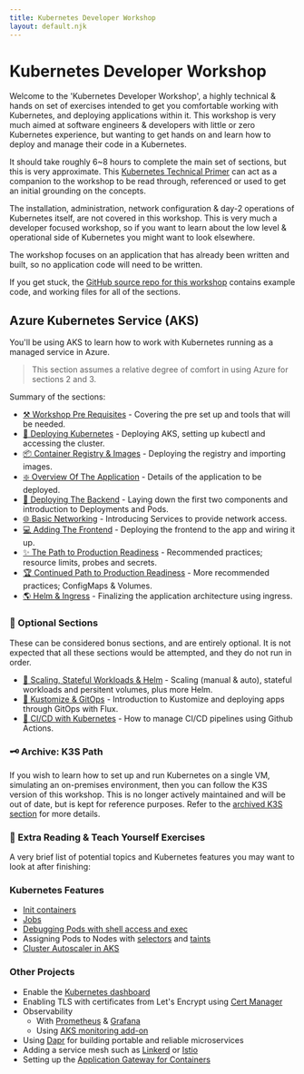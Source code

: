 ```yaml
---
title: Kubernetes Developer Workshop
layout: default.njk
---
```


# Kubernetes Developer Workshop

Welcome to the 'Kubernetes Developer Workshop', a highly technical & hands on set of exercises intended to get you
comfortable working with Kubernetes, and deploying applications within it. This workshop is very much aimed at software
engineers & developers with little or zero Kubernetes experience, but wanting to get hands on and learn how to deploy
and manage their code in a Kubernetes.

It should take roughly 6~8 hours to complete the main set of sections, but this is very approximate. This
[Kubernetes Technical Primer](https://github.com/benc-uk/kube-primer) can act as a companion to the workshop to be read
through, referenced or used to get an initial grounding on the concepts.

The installation, administration, network configuration & day-2 operations of Kubernetes itself, are not covered in this
workshop. This is very much a developer focused workshop, so if you want to learn about the low level & operational side
of Kubernetes you might want to look elsewhere.

The workshop focuses on an application that has already been written and built, so no application code will need to be
written.

If you get stuck, the [GitHub source repo for this workshop](https://github.com/benc-uk/kube-workshop) contains example
code, and working files for all of the sections.

## Azure Kubernetes Service (AKS)

You'll be using AKS to learn how to work with Kubernetes running as a managed service in Azure.

> This section assumes a relative degree of comfort in using Azure for sections 2 and 3.

Summary of the sections:

- [⚒️ Workshop Pre Requisites](00-pre-reqs/) - Covering the pre set up and tools that will be needed.
- [🚦 Deploying Kubernetes](01-cluster/) - Deploying AKS, setting up kubectl and accessing the cluster.
- [📦 Container Registry & Images](02-container-registry/) - Deploying the registry and importing images.
- [❇️ Overview Of The Application](03-the-application/) - Details of the application to be deployed.
- [🚀 Deploying The Backend](04-deployment/) - Laying down the first two components and introduction to Deployments and
  Pods.
- [🌐 Basic Networking](05-network-basics/) - Introducing Services to provide network access.
- [💻 Adding The Frontend](06-frontend/) - Deploying the frontend to the app and wiring it up.
- [✨ The Path to Production Readiness](07-improvements/) - Recommended practices; resource limits, probes and secrets.
- [🏆 Continued Path to Production Readiness](08-more-improvements/) - More recommended practices; ConfigMaps & Volumes.
- [🌎 Helm & Ingress](09-helm-ingress/) - Finalizing the application architecture using ingress.

### 🍵 Optional Sections

These can be considered bonus sections, and are entirely optional. It is not expected that all these sections would be
attempted, and they do not run in order.

- [🤯 Scaling, Stateful Workloads & Helm](10-extra-advanced/) - Scaling (manual & auto), stateful workloads and
  persitent volumes, plus more Helm.
- [🧩 Kustomize & GitOps](11-gitops-flux/) - Introduction to Kustomize and deploying apps through GitOps with Flux.
- [👷 CI/CD with Kubernetes](12-cicd-actions/) - How to manage CI/CD pipelines using Github Actions.

### 🗝️ Archive: K3S Path

If you wish to learn how to set up and run Kubernetes on a single VM, simulating an on-premises environment, then you
can follow the K3S version of this workshop. This is no longer actively maintained and will be out of date, but is kept
for reference purposes. Refer to the [archived K3S section](archive/k3s/) for more details.

### 📖 Extra Reading & Teach Yourself Exercises

A very brief list of potential topics and Kubernetes features you may want to look at after finishing:

### Kubernetes Features

- [Init containers](https://kubernetes.io/docs/concepts/workloads/pods/init-containers/)
- [Jobs](https://kubernetes.io/docs/concepts/workloads/controllers/job/)
- [Debugging Pods with shell access and exec](https://kubernetes.io/docs/tasks/debug-application-cluster/get-shell-running-container/)
- Assigning Pods to Nodes with [selectors](https://kubernetes.io/docs/concepts/scheduling-eviction/assign-pod-node/) and
  [taints](https://kubernetes.io/docs/concepts/scheduling-eviction/taint-and-toleration/)
- [Cluster Autoscaler in AKS](https://docs.microsoft.com/azure/aks/cluster-autoscaler)

### Other Projects

- Enable the [Kubernetes dashboard](https://github.com/kubernetes/dashboard)
- Enabling TLS with certificates from Let's Encrypt using [Cert Manager](https://cert-manager.io/docs/)
- Observability
  - With [Prometheus](https://artifacthub.io/packages/helm/prometheus-community/prometheus) &
    [Grafana](https://artifacthub.io/packages/helm/grafana/grafana)
  - Using [AKS monitoring add-on](https://docs.microsoft.com/azure/azure-monitor/containers/container-insights-overview)
- Using [Dapr](https://dapr.io/) for building portable and reliable microservices
- Adding a service mesh such as [Linkerd](https://linkerd.io/) or
  [Istio](https://learn.microsoft.com/en-us/azure/aks/istio-about)
- Setting up the
  [Application Gateway for Containers](https://learn.microsoft.com/en-gb/azure/application-gateway/for-containers/overview)

